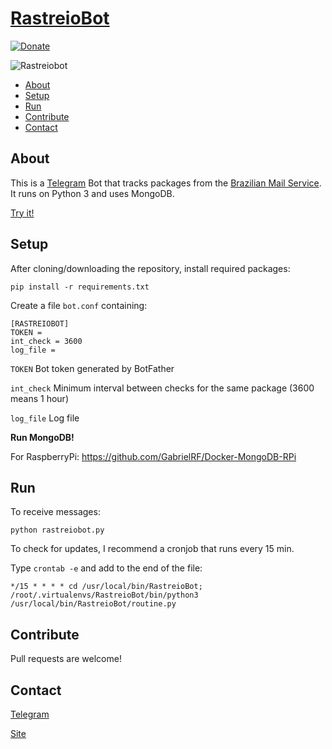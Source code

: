 # [RastreioBot](http://telegram.me/RastreioBot) 

[![Donate](https://img.shields.io/badge/Donate-PayPal-green.svg)](https://www.paypal.com/cgi-bin/webscr?cmd=_s-xclick&hosted_button_id=7Q29T7QE6A948)

![Rastreiobot](https://github.com/GabrielRF/RastreioBot/blob/master/rastreiobot.png?raw=true)

* [About](#about)
* [Setup](#setup)
* [Run](#run)
* [Contribute](#contribute)
* [Contact](#contact)

## About

This is a [Telegram](http://telegram.org) Bot that tracks packages from the [Brazilian Mail Service](https://www.correios.com.br/). It runs on Python 3 and uses MongoDB.

[Try it!](http://telegram.me/RastreioBot)

## Setup

After cloning/downloading the repository, install required packages:

```
pip install -r requirements.txt
```

Create a file `bot.conf` containing:

```
[RASTREIOBOT]
TOKEN = 
int_check = 3600
log_file = 
```

`TOKEN` Bot token generated by BotFather

`int_check` Minimum interval between checks for the same package (3600 means 1 hour)

`log_file` Log file

__Run MongoDB!__

For RaspberryPi: https://github.com/GabrielRF/Docker-MongoDB-RPi

## Run

To receive messages:

```
python rastreiobot.py
```

To check for updates, I recommend a cronjob that runs every 15 min. 

Type `crontab -e` and add to the end of the file:

```
*/15 * * * * cd /usr/local/bin/RastreioBot; /root/.virtualenvs/RastreioBot/bin/python3 /usr/local/bin/RastreioBot/routine.py
```

## Contribute

Pull requests are welcome!

## Contact

[Telegram](http://telegram.me/GabrielRF)

[Site](http://www.gabrf.com)
